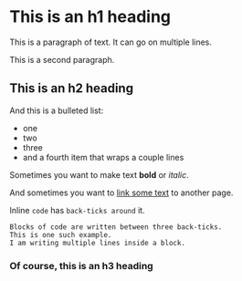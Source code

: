 # This is an h1 heading

This is a paragraph
of text. It can go on multiple
lines.

This is a second paragraph.

## This is an h2 heading

And this is a bulleted list:

- one
- two
- three
- and a fourth item
  that wraps a couple lines

Sometimes you want to make text **bold** or _italic_.

And sometimes you want to [link some text](http://google.com/)
to another page.

Inline `code` has `back-ticks around` it.

```
Blocks of code are written between three back-ticks.
This is one such example.
I am writing multiple lines inside a block.
```

### Of course, this is an h3 heading
